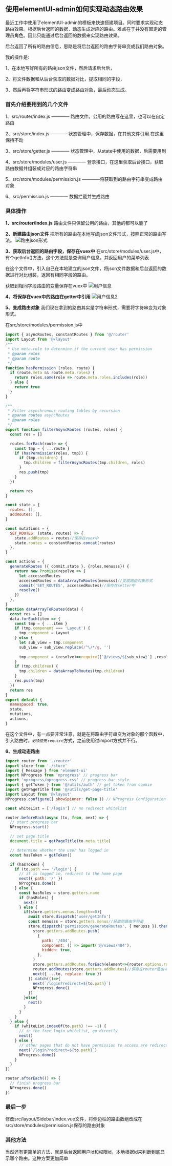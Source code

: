 ## 使用elementUI-admin如何实现动态路由效果

最近工作中使用了elementUI-admin的模板来快速搭建项目。同时要求实现动态路由效果。根据后台返回的数据，动态生成对应的路由。难点在于并没有固定的管理员角色。因此只能通过后台返回的数据来实现路由效果。

后台返回了所有的路由信息，思路是将后台返回的路由字符串变成我们路由对象。

我的操作是:

1、在本地写好所有的路由json文件，然后请求后台后，

2、将文件数据和从后台获取的数据对比，提取相同的字段，

3、然后再将字符串形式的路由变成路由对象，最后动态生成。

### 首先介绍要用到的几个文件

1、src/router/index.js ———— 路由文件。公用的路由写在这里，也可以在自定路由

2、src/store/index.js ————状态管理中，保存数据，在其他文件引用.在这里保持不动

3、src/store/getter.js ———— 状态管理中，从state中使用的数据，后需要用到

4、src/store/modules/user.js ———— 登录接口，在这里获取后台接口，获取路由数据并组装成对应的路由字符串

5、src/store/modules/permission.js ————将获取到的路由字符串变成路由对象

6、src/permission.js ———— 数据拦截并生成路由

### 具体操作

**1、src/router/index.js**
路由文件只保留公用的路由，其他的都可以删了
<!-- ![原始路由](../../../media/welcome.png) -->

**2、新建路由json文件**
把所有的路由在本地写成json文件形式，按照正常的路由写法。
![路由json形式](../../media/lyou.png)

**3、获取后台返回的路由字段，保存在vuex中**
在src/store/modules/user.js中，有个getInfo()方法，这个方法就是查询用户信息，并返回用户的菜单列表

在这个文件中，引入自己在本地建立的json文件，将json文件数据和后台返回的数据进行对比组装，返回有相同字段的路由。
 
获取到相同字段路由的变量保存在vuex中
![用户信息](../../media/allroute.png)

**4、将保存在vuex中的路由在getter中引用**
![用户信息2](../../media/allroute2.png)

**5、变成路由对象**
我们现在拿到的路由其实是字符串形式，需要将字符串变为对象形式。

在src/store/modules/permission.js中

```js
import { asyncRoutes, constantRoutes } from '@/router'
import Layout from '@/layout'
/**
 * Use meta.role to determine if the current user has permission
 * @param roles
 * @param route
 */
function hasPermission (roles, route) {
  if (route.meta && route.meta.roles) {
    return roles.some(role => route.meta.roles.includes(role))
  } else {
    return true
  }
}

/**
 * Filter asynchronous routing tables by recursion
 * @param routes asyncRoutes
 * @param roles
 */
export function filterAsyncRoutes (routes, roles) {
  const res = []

  routes.forEach(route => {
    const tmp = { ...route }
    if (hasPermission(roles, tmp)) {
      if (tmp.children) {
        tmp.children = filterAsyncRoutes(tmp.children, roles)
      }
      res.push(tmp)
    }
  })

  return res
}

const state = {
  routes: [],
  addRoutes: [],
}

const mutations = {
  SET_ROUTES: (state, routes) => {
    state.addRoutes = routes//保存在vuex中
    state.routes = constantRoutes.concat(routes)
  },
}

const actions = {
  generateRoutes ({ commit,state }, {roles,menusss}) {
    return new Promise(resolve => {
      let accessedRoutes
      accessedRoutes = dataArrayToRoutes(menusss)//变成路由对象形式
      commit('SET_ROUTES', accessedRoutes)//保存在setter中
      resolve()
    })
  },
}
function dataArrayToRoutes(data) {
  const res = []
  data.forEach(item => {
    const tmp = { ...item }
    if (tmp.component === 'Layout') {
      tmp.component = Layout
    } else {
      let sub_view = tmp.component
      sub_view = sub_view.replace(/^\/*/g, '')
      
      tmp.component = (resolve)=>require([`@/views/${sub_view}`] ,resolve)//只能用require的方式将路由引入；使用拼接的方式也不行。views后面没有斜杠也不行。
    }
    if (tmp.children) {
      tmp.children = dataArrayToRoutes(tmp.children)
    }
    res.push(tmp)
  })
  return res
}
export default {
  namespaced: true,
  state,
  mutations,
  actions,
}
```

在这个文件中，有一点要非常注意，就是在将路由字符串变为对象的那个函数中，引入路由时，`必须使用require`方式，之前使用过import方式并不行。

**6、生成动态路由**
```js
import router from './router'
import store from './store'
import { Message } from 'element-ui'
import NProgress from 'nprogress' // progress bar
import 'nprogress/nprogress.css' // progress bar style
import { getToken } from '@/utils/auth' // get token from cookie
import getPageTitle from '@/utils/get-page-title'
import Layout from '@/layout'
NProgress.configure({ showSpinner: false }) // NProgress Configuration

const whiteList = ['/login'] // no redirect whitelist

router.beforeEach(async (to, from, next) => {
  // start progress bar
  NProgress.start()

  // set page title
  document.title = getPageTitle(to.meta.title)

  // determine whether the user has logged in
  const hasToken = getToken()

  if (hasToken) {
    if (to.path === '/login') {
      // if is logged in, redirect to the home page
      next({ path: '/' })
      NProgress.done()
    } else {
      const hasRoles = store.getters.name
      if (hasRoles) {
        next()
      } else {
        if(store.getters.menus.length==0){
          await store.dispatch('user/getInfo')
          const menusss = store.getters.menus//获取到路由字符串
          store.dispatch('permission/generateRoutes', { menusss }).then(()=>{//通过请求获取路由对象
            store.getters.addRoutes.push(
              {
                path: '/404',
                component: () => import('@/views/404'),
                hidden: true,
              },
            )
            store.getters.addRoutes.forEach(element=>{router.options.routes.push(element)})//去重
            router.addRoutes(store.getters.addRoutes)//保存在router路由中
            next({ ...to, replace: true })
          }).catch(()=>{
            next(`/login?redirect=${to.path}`)
            NProgress.done()
          })
        }else{
          next()
        }
      }
    }
  } else {
    if (whiteList.indexOf(to.path) !== -1) {
      // in the free login whitelist, go directly
      next()
    } else {
      // other pages that do not have permission to access are redirected to the login page.
      next(`/login?redirect=${to.path}`)
      NProgress.done()
    }
  }
})

router.afterEach(() => {
  // finish progress bar
  NProgress.done()
})
```
### 最后一步

修改src/layout/Sidebar/index.vue文件，将侧边栏的路由数组改成在src/store/modules/permission.js保存的路由对象

### 其他方法

当然还有更简单的方法，就是后台返回用户id和权限id，本地根据id来判断到底显示哪个路由。这种方案更加简单



